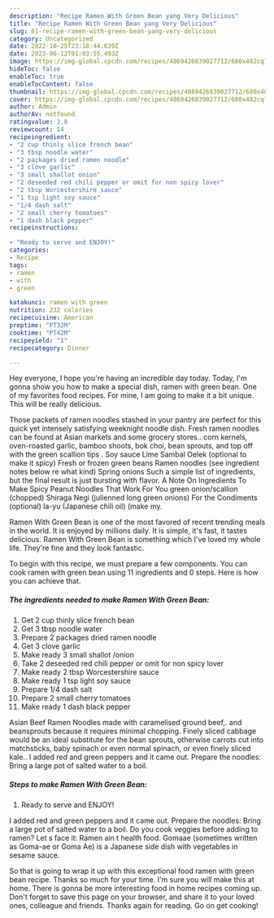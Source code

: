 ```yaml
---
description: "Recipe Ramen With Green Bean yang Very Delicious"
title: "Recipe Ramen With Green Bean yang Very Delicious"
slug: 61-recipe-ramen-with-green-bean-yang-very-delicious
category: Uncategorized
date: 2022-10-25T23:18:44.639Z
date: 2023-06-12T01:03:55.493Z
image: https://img-global.cpcdn.com/recipes/4869426839027712/680x482cq70/ramen-with-green-bean-recipe-main-photo.jpg
hideToc: false
enableToc: true
enableTocContent: false
thumbnail: https://img-global.cpcdn.com/recipes/4869426839027712/680x482cq70/ramen-with-green-bean-recipe-main-photo.jpg
cover: https://img-global.cpcdn.com/recipes/4869426839027712/680x482cq70/ramen-with-green-bean-recipe-main-photo.jpg
author: Admin
authorAv: notfound
ratingvalue: 3.8
reviewcount: 14
recipeingredient:
- "2 cup thinly slice french bean"
- "3 tbsp noodle water"
- "2 packages dried ramen noodle"
- "3 clove garlic"
- "3 small shallot onion"
- "2 deseeded red chili pepper or omit for non spicy lover"
- "2 tbsp Worcestershire sauce"
- "1 tsp light soy sauce"
- "1/4 dash salt"
- "2 small cherry tomatoes"
- "1 dash black pepper"
recipeinstructions:

- "Ready to serve and ENJOY!"
categories:
- Recipe
tags:
- ramen
- with
- green

katakunci: ramen with green 
nutrition: 232 calories
recipecuisine: American
preptime: "PT32M"
cooktime: "PT42M"
recipeyield: "1"
recipecategory: Dinner

---
```



Hey everyone, I hope you're having an incredible day today. Today, I'm gonna show you how to make a special dish, ramen with green bean. One of my favorites food recipes. For mine, I am going to make it a bit unique. This will be really delicious.

Those packets of ramen noodles stashed in your pantry are perfect for this quick yet intensely satisfying weeknight noodle dish. Fresh ramen noodles can be found at Asian markets and some grocery stores.. corn kernels, oven-roasted garlic, bamboo shoots, bok choi, bean sprouts, and top off with the green scallion tips . Soy sauce Lime Sambal Oelek (optional to make it spicy) Fresh or frozen green beans Ramen noodles (see ingredient notes below re what kind) Spring onions Such a simple list of ingredients, but the final result is just bursting with flavor. A Note On Ingredients To Make Spicy Peanut Noodles That Work For You green onion/scallion (chopped) Shiraga Negi (julienned long green onions) For the Condiments (optional) la-yu (Japanese chili oil) (make my.

Ramen With Green Bean is one of the most favored of recent trending meals in the world. It is enjoyed by millions daily. It is simple, it's fast, it tastes delicious. Ramen With Green Bean is something which I've loved my whole life. They're fine and they look fantastic.


To begin with this recipe, we must prepare a few components. You can cook ramen with green bean using 11 ingredients and 0 steps. Here is how you can achieve that.

<!--inarticleads1-->

##### The ingredients needed to make Ramen With Green Bean:

1. Get 2 cup thinly slice french bean
1. Get 3 tbsp noodle water
1. Prepare 2 packages dried ramen noodle
1. Get 3 clove garlic
1. Make ready 3 small shallot /onion
1. Take 2 deseeded red chili pepper or omit for non spicy lover
1. Make ready 2 tbsp Worcestershire sauce
1. Make ready 1 tsp light soy sauce
1. Prepare 1/4 dash salt
1. Prepare 2 small cherry tomatoes
1. Make ready 1 dash black pepper


Asian Beef Ramen Noodles made with caramelised ground beef,. and beansprouts because it requires minimal chopping. Finely sliced cabbage would be an ideal substitute for the bean sprouts, otherwise carrots cut into matchsticks, baby spinach or even normal spinach, or even finely sliced kale.. I added red and green peppers and it came out. Prepare the noodles: Bring a large pot of salted water to a boil. 

<!--inarticleads2-->

##### Steps to make Ramen With Green Bean:


1. Ready to serve and ENJOY!

I added red and green peppers and it came out. Prepare the noodles: Bring a large pot of salted water to a boil. Do you cook veggies before adding to ramen? Let s face it: Ramen ain t health food. Gomaae (sometimes written as Goma-ae or Goma Ae) is a Japanese side dish with vegetables in sesame sauce. 

So that is going to wrap it up with this exceptional food ramen with green bean recipe. Thanks so much for your time. I'm sure you will make this at home. There is gonna be more interesting food in home recipes coming up. Don't forget to save this page on your browser, and share it to your loved ones, colleague and friends. Thanks again for reading. Go on get cooking!
